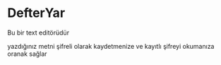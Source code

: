 # DefterYar

Bu bir text editörüdür

yazdığınız metni şifreli olarak kaydetmenize ve kayıtlı şifreyi okumanıza oranak sağlar

